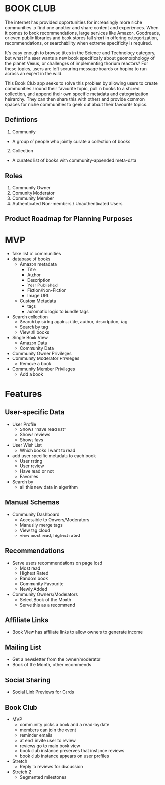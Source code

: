 # BOOK CLUB

The internet has provided opportunities for increasingly more niche communities to find one another and share content and experiences. When it comes to book recommendations, large services like Amazon, Goodreads, or even public libraries and book stores fall short in offering categorization, recommendations, or searchability when extreme specificity is required.

It's easy enough to browse titles in the Science and Technology category, but what if a user wants a new book specifically about geomorphology of the planet Venus, or challenges of implementing thorium reactors? For these topics, users are left scouring message boards or hoping to run across an expert in the wild.

This Book Club app seeks to solve this problem by allowing users to create communities around their favourite topic, pull in books to a shared collection, and append their own specific metadata and categorization heirarchy. They can then share this with others and provide common spaces for niche communities to geek out about their favourite topics.

## Defintions

1. Community
  * A group of people who jointly curate a collection of books
2. Collection
  * A curated list of books with community-appended meta-data

## Roles

1. Community Owner
2. Comunity Moderator
3. Community Member
4. Authenticated Non-members / Unauthenticated Users

## Product Roadmap for Planning Purposes

# MVP

* fake list of communities
* database of books
  * Amazon metadata
    * Title
    * Author
    * Description
    * Year Published
    * Fiction/Non-Fiction
    * Image URL
  * Custom Metadata
    * tags
    * automatic logic to bundle tags
* Search collection
  * Search by string against title, author, description, tag
  * Search by tag
  * View all books
* Single Book View
  * Amazon Data
  * Community Data
* Community Owner Privileges
* Community Moderator Privileges
  * Remove a book
* Community Member Privileges
  * Add a book

# Features

## User-specific Data

* User Profile
  * Shows "have read list"
  * Shows reviews
  * Shows favs
* User Wish List 
  * Which books I want to read
* add user specific metadata to each book
  * User rating
  * User review
  * Have read or not
  * Favorites
* Search by 
  * all this new data in algorithm

## Manual Schemas

* Community Dashboard
  * Accessible to Onwers/Moderators
  * Manually merge tags
  * View tag cloud
  * view most read, highest rated

## Recommendations

* Serve users recommendations on page load
  * Most read
  * Highest Rated 
  * Random book
  * Community Favourite
  * Newly Added
* Community Owners/Moderators
  * Select Book of the Month
  * Serve this as a recommend

## Affiliate Links

* Book View has affiliate links to allow owners to generate income

## Mailing List

* Get a newsletter from the owner/moderator
* Book of the Month, other recommends

## Social Sharing

* Social Link Previews for Cards

## Book Club

* MVP
  * community picks a book and a read-by date
  * members can join the event
  * reminder emails 
  * at end, invite user to review
  * reviews go to main book view
  * book club instance preserves that instance reviews
  * book club instance appears on user profiles
* Stretch
  * Reply to reviews for discussion
* Stretch 2
  * Segmented milestones
